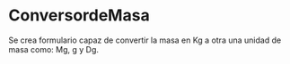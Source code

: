 # ConversordeMasa
Se crea formulario capaz de convertir la masa en Kg a otra una unidad de masa como: Mg, g y Dg.
